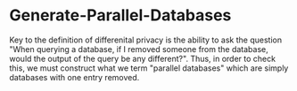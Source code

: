 # Generate-Parallel-Databases
Key to the definition of differenital privacy is the ability to ask the question "When querying a database, if I removed someone from the database, would the output of the query be any different?". Thus, in order to check this, we must construct what we term "parallel databases" which are simply databases with one entry removed.
